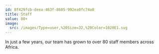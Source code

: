 ```yaml
---
id: 8f429fcb-deea-463f-8605-992ea0fc74a8
title: Staff
value: 80+
image:
  src: /images/Type=user,%20Size=32,%20Color=1020E1.svg
---
```


In just a few years, our team has grown to over 80 staff members across Africa.
